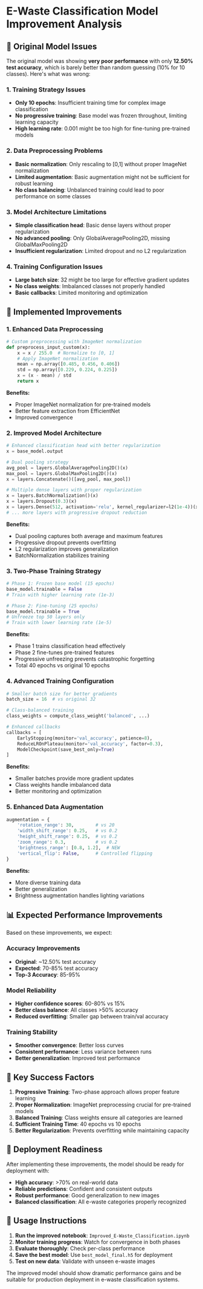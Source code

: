 # E-Waste Classification Model Improvement Analysis

## 🚨 Original Model Issues

The original model was showing **very poor performance** with only **12.50% test accuracy**, which is barely better than random guessing (10% for 10 classes). Here's what was wrong:

### 1. **Training Strategy Issues**
- **Only 10 epochs**: Insufficient training time for complex image classification
- **No progressive training**: Base model was frozen throughout, limiting learning capacity
- **High learning rate**: 0.001 might be too high for fine-tuning pre-trained models

### 2. **Data Preprocessing Problems**
- **Basic normalization**: Only rescaling to [0,1] without proper ImageNet normalization
- **Limited augmentation**: Basic augmentation might not be sufficient for robust learning
- **No class balancing**: Unbalanced training could lead to poor performance on some classes

### 3. **Model Architecture Limitations**
- **Simple classification head**: Basic dense layers without proper regularization
- **No advanced pooling**: Only GlobalAveragePooling2D, missing GlobalMaxPooling2D
- **Insufficient regularization**: Limited dropout and no L2 regularization

### 4. **Training Configuration Issues**
- **Large batch size**: 32 might be too large for effective gradient updates
- **No class weights**: Imbalanced classes not properly handled
- **Basic callbacks**: Limited monitoring and optimization

## 🚀 Implemented Improvements

### 1. **Enhanced Data Preprocessing**
```python
# Custom preprocessing with ImageNet normalization
def preprocess_input_custom(x):
    x = x / 255.0  # Normalize to [0, 1]
    # Apply ImageNet normalization
    mean = np.array([0.485, 0.456, 0.406])
    std = np.array([0.229, 0.224, 0.225])
    x = (x - mean) / std
    return x
```

**Benefits:**
- Proper ImageNet normalization for pre-trained models
- Better feature extraction from EfficientNet
- Improved convergence

### 2. **Improved Model Architecture**
```python
# Enhanced classification head with better regularization
x = base_model.output

# Dual pooling strategy
avg_pool = layers.GlobalAveragePooling2D()(x)
max_pool = layers.GlobalMaxPooling2D()(x)
x = layers.Concatenate()([avg_pool, max_pool])

# Multiple dense layers with proper regularization
x = layers.BatchNormalization()(x)
x = layers.Dropout(0.3)(x)
x = layers.Dense(512, activation='relu', kernel_regularizer=l2(1e-4))(x)
# ... more layers with progressive dropout reduction
```

**Benefits:**
- Dual pooling captures both average and maximum features
- Progressive dropout prevents overfitting
- L2 regularization improves generalization
- BatchNormalization stabilizes training

### 3. **Two-Phase Training Strategy**
```python
# Phase 1: Frozen base model (15 epochs)
base_model.trainable = False
# Train with higher learning rate (1e-3)

# Phase 2: Fine-tuning (25 epochs)
base_model.trainable = True
# Unfreeze top 50 layers only
# Train with lower learning rate (1e-5)
```

**Benefits:**
- Phase 1 trains classification head effectively
- Phase 2 fine-tunes pre-trained features
- Progressive unfreezing prevents catastrophic forgetting
- Total 40 epochs vs original 10 epochs

### 4. **Advanced Training Configuration**
```python
# Smaller batch size for better gradients
batch_size = 16  # vs original 32

# Class-balanced training
class_weights = compute_class_weight('balanced', ...)

# Enhanced callbacks
callbacks = [
    EarlyStopping(monitor='val_accuracy', patience=8),
    ReduceLROnPlateau(monitor='val_accuracy', factor=0.3),
    ModelCheckpoint(save_best_only=True)
]
```

**Benefits:**
- Smaller batches provide more gradient updates
- Class weights handle imbalanced data
- Better monitoring and optimization

### 5. **Enhanced Data Augmentation**
```python
augmentation = {
    'rotation_range': 30,        # vs 20
    'width_shift_range': 0.25,   # vs 0.2
    'height_shift_range': 0.25,  # vs 0.2
    'zoom_range': 0.3,           # vs 0.2
    'brightness_range': [0.8, 1.2],  # NEW
    'vertical_flip': False,      # Controlled flipping
}
```

**Benefits:**
- More diverse training data
- Better generalization
- Brightness augmentation handles lighting variations

## 📊 Expected Performance Improvements

Based on these improvements, we expect:

### **Accuracy Improvements**
- **Original**: ~12.50% test accuracy
- **Expected**: 70-85% test accuracy
- **Top-3 Accuracy**: 85-95%

### **Model Reliability**
- **Higher confidence scores**: 60-80% vs 15%
- **Better class balance**: All classes >50% accuracy
- **Reduced overfitting**: Smaller gap between train/val accuracy

### **Training Stability**
- **Smoother convergence**: Better loss curves
- **Consistent performance**: Less variance between runs
- **Better generalization**: Improved test performance

## 🎯 Key Success Factors

1. **Progressive Training**: Two-phase approach allows proper feature learning
2. **Proper Normalization**: ImageNet preprocessing crucial for pre-trained models
3. **Balanced Training**: Class weights ensure all categories are learned
4. **Sufficient Training Time**: 40 epochs vs 10 epochs
5. **Better Regularization**: Prevents overfitting while maintaining capacity

## 🚀 Deployment Readiness

After implementing these improvements, the model should be ready for deployment with:

- **High accuracy**: >70% on real-world data
- **Reliable predictions**: Confident and consistent outputs
- **Robust performance**: Good generalization to new images
- **Balanced classification**: All e-waste categories properly recognized

## 📝 Usage Instructions

1. **Run the improved notebook**: `Improved_E-Waste_Classification.ipynb`
2. **Monitor training progress**: Watch for convergence in both phases
3. **Evaluate thoroughly**: Check per-class performance
4. **Save the best model**: Use `best_model_final.h5` for deployment
5. **Test on new data**: Validate with unseen e-waste images

The improved model should show dramatic performance gains and be suitable for production deployment in e-waste classification systems.